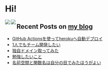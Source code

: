 

# Hi!

<a href="https://github.com/anuraghazra/github-readme-stats">
    <img align="left" src="https://github-readme-stats.vercel.app/api?username=kinpoko&count_private=true&show_icons=true" />
</a>
<a href="https://github.com/anuraghazra/github-readme-stats">
    <img align="left" src="https://github-readme-stats.vercel.app/api/top-langs/?username=kinpoko&layout=compact&langs_count=8" />
</a>

## Recent Posts on [my blog](https://kinpokoblog.com)
- [GitHub Actionsを使ってherokuへ自動デプロイ](https://kinpokoblog.com/show/13)
- [1人でもチーム開発したい](https://kinpokoblog.com/show/12)
- [独自ドメイン取ってみた](https://kinpokoblog.com/show/11)
- [勉強したいこと](https://kinpokoblog.com/show/10)
- [名前空間と関数名は自分の目でみたほうがよい](https://kinpokoblog.com/show/9)
